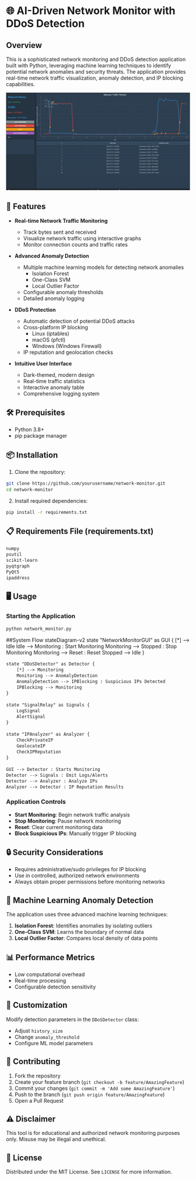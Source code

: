# 🌐 AI-Driven Network Monitor with DDoS Detection

## Overview

This is a sophisticated network monitoring and DDoS detection application built with Python, leveraging machine learning techniques to identify potential network anomalies and security threats. The application provides real-time network traffic visualization, anomaly detection, and IP blocking capabilities.

![Network Monitor Screenshot](screenshot.png)  <!-- Replace with an actual screenshot when available -->

## 🚀 Features

- **Real-time Network Traffic Monitoring**
  - Track bytes sent and received
  - Visualize network traffic using interactive graphs
  - Monitor connection counts and traffic rates

- **Advanced Anomaly Detection**
  - Multiple machine learning models for detecting network anomalies
    - Isolation Forest
    - One-Class SVM
    - Local Outlier Factor
  - Configurable anomaly thresholds
  - Detailed anomaly logging

- **DDoS Protection**
  - Automatic detection of potential DDoS attacks
  - Cross-platform IP blocking
    - Linux (iptables)
    - macOS (pfctl)
    - Windows (Windows Firewall)
  - IP reputation and geolocation checks

- **Intuitive User Interface**
  - Dark-themed, modern design
  - Real-time traffic statistics
  - Interactive anomaly table
  - Comprehensive logging system

## 🛠 Prerequisites

- Python 3.8+
- pip package manager

## 📦 Installation

1. Clone the repository:
```bash
git clone https://github.com/yourusername/network-monitor.git
cd network-monitor
```

2. Install required dependencies:
```bash
pip install -r requirements.txt
```

## 📋 Requirements File (requirements.txt)
```
numpy
psutil
scikit-learn
pyqtgraph
PyQt5
ipaddress
```

## 🖥 Usage

### Starting the Application
```bash
python network_monitor.py
```

##System Flow
stateDiagram-v2
    state "NetworkMonitorGUI" as GUI {
        [*] --> Idle
        Idle --> Monitoring : Start Monitoring
        Monitoring --> Stopped : Stop Monitoring
        Monitoring --> Reset : Reset
        Stopped --> Idle
    }

    state "DDoSDetector" as Detector {
        [*] --> Monitoring
        Monitoring --> AnomalyDetection
        AnomalyDetection --> IPBlocking : Suspicious IPs Detected
        IPBlocking --> Monitoring
    }

    state "SignalRelay" as Signals {
        LogSignal
        AlertSignal
    }

    state "IPAnalyzer" as Analyzer {
        CheckPrivateIP
        GeolocateIP
        CheckIPReputation
    }

    GUI --> Detector : Starts Monitoring
    Detector --> Signals : Emit Logs/Alerts
    Detector --> Analyzer : Analyze IPs
    Analyzer --> Detector : IP Reputation Results

### Application Controls
- **Start Monitoring**: Begin network traffic analysis
- **Stop Monitoring**: Pause network monitoring
- **Reset**: Clear current monitoring data
- **Block Suspicious IPs**: Manually trigger IP blocking

## 🔒 Security Considerations

- Requires administrative/sudo privileges for IP blocking
- Use in controlled, authorized network environments
- Always obtain proper permissions before monitoring networks

## 🤖 Machine Learning Anomaly Detection

The application uses three advanced machine learning techniques:
1. **Isolation Forest**: Identifies anomalies by isolating outliers
2. **One-Class SVM**: Learns the boundary of normal data
3. **Local Outlier Factor**: Compares local density of data points

## 📊 Performance Metrics

- Low computational overhead
- Real-time processing
- Configurable detection sensitivity

## 🔧 Customization

Modify detection parameters in the `DDoSDetector` class:
- Adjust `history_size`
- Change `anomaly_threshold`
- Configure ML model parameters

## 🤝 Contributing

1. Fork the repository
2. Create your feature branch (`git checkout -b feature/AmazingFeature`)
3. Commit your changes (`git commit -m 'Add some AmazingFeature'`)
4. Push to the branch (`git push origin feature/AmazingFeature`)
5. Open a Pull Request

## ⚠️ Disclaimer

This tool is for educational and authorized network monitoring purposes only. Misuse may be illegal and unethical.

## 📄 License

Distributed under the MIT License. See `LICENSE` for more information.
